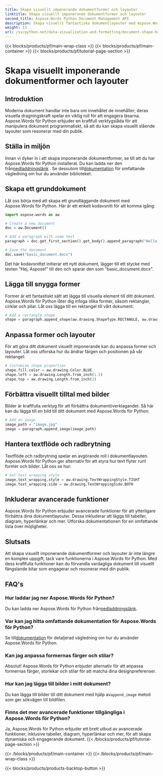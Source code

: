 ```yaml
---
title: Skapa visuellt imponerande dokumentformer och layouter
linktitle: Skapa visuellt imponerande dokumentformer och layouter
second_title: Aspose.Words Python Document Management API
description: Skapa visuellt fantastiska dokumentlayouter med Aspose.Words för Python. Lär dig hur du lägger till former, anpassar stilar, infogar bilder, hanterar textflöde och förbättrar överklagandet.
weight: 13
url: /sv/python-net/data-visualization-and-formatting/document-shape-handling-formatting/
---
```


{{< blocks/products/pf/main-wrap-class >}}
{{< blocks/products/pf/main-container >}}
{{< blocks/products/pf/tutorial-page-section >}}

# Skapa visuellt imponerande dokumentformer och layouter


## Introduktion

Moderna dokument handlar inte bara om innehållet de innehåller; deras visuella dragningskraft spelar en viktig roll för att engagera läsarna. Aspose.Words för Python erbjuder en kraftfull verktygslåda för att manipulera dokument programmatiskt, så att du kan skapa visuellt slående layouter som resonerar med din publik.

## Ställa in miljön

 Innan vi dyker in i att skapa imponerande dokumentformer, se till att du har Aspose.Words för Python installerat. Du kan ladda ner den från[nedladdningslänk](https://releases.aspose.com/words/python/) . Se dessutom till[dokumentation](https://reference.aspose.com/words/python-net/) för omfattande vägledning om hur du använder biblioteket.

## Skapa ett grunddokument

Låt oss börja med att skapa ett grundläggande dokument med Aspose.Words för Python. Här är ett enkelt kodavsnitt för att komma igång:

```python
import aspose.words as aw

# Create a new document
doc = aw.Document()

# Add a paragraph with some text
paragraph = doc.get_first_section().get_body().append_paragraph("Hello, Aspose!")

# Save the document
doc.save("basic_document.docx")
```

Det här kodavsnittet initierar ett nytt dokument, lägger till ett stycke med texten "Hej, Aspose!" till den och sparar den som "basic_document.docx".

## Lägga till snygga former

Former är ett fantastiskt sätt att lägga till visuella element till ditt dokument. Aspose.Words för Python låter dig infoga olika former, såsom rektanglar, cirklar och pilar. Låt oss lägga till en rektangel till vårt dokument:

```python
# Add a rectangle shape
shape = paragraph.append_shape(aw.drawing.ShapeType.RECTANGLE, aw.drawing.RelativeHorizontalPosition.LEFT_MARGIN, 100, aw.drawing.RelativeVerticalPosition.TOP_MARGIN, 100, 200, 100)
```

## Anpassa former och layouter

För att göra ditt dokument visuellt imponerande kan du anpassa former och layouter. Låt oss utforska hur du ändrar färgen och positionen på vår rektangel:

```python
# Customize shape properties
shape.fill.color = aw.drawing.Color.BLUE
shape.left = aw.drawing.Length.from_inch(1.5)
shape.top = aw.drawing.Length.from_inch(2)
```

## Förbättra visuellt tilltal med bilder

Bilder är kraftfulla verktyg för att förbättra dokumentöverklagandet. Så här kan du lägga till en bild till ditt dokument med Aspose.Words för Python:

```python
# Add an image
image_path = "image.jpg"
image = paragraph.append_image(image_path)
```

## Hantera textflöde och radbrytning

Textflöde och radbrytning spelar en avgörande roll i dokumentlayouten. Aspose.Words för Python ger alternativ för att styra hur text flyter runt former och bilder. Låt oss se hur:

```python
# Set text wrapping style
image.text_wrapping.style = aw.drawing.TextWrappingStyle.TIGHT
image.text_wrapping.side = aw.drawing.TextWrappingSide.BOTH
```

## Inkluderar avancerade funktioner

Aspose.Words för Python erbjuder avancerade funktioner för att ytterligare förbättra dina dokumentlayouter. Dessa inkluderar att lägga till tabeller, diagram, hyperlänkar och mer. Utforska dokumentationen för en omfattande lista över möjligheter.

## Slutsats

Att skapa visuellt imponerande dokumentformer och layouter är inte längre en komplex uppgift, tack vare funktionerna i Aspose.Words för Python. Med dess kraftfulla funktioner kan du förvandla vardagliga dokument till visuellt fängslande bitar som engagerar och resonerar med din publik.

## FAQ's

### Hur laddar jag ner Aspose.Words för Python?
 Du kan ladda ner Aspose.Words för Python från[nedladdningslänk](https://releases.aspose.com/words/python/).

### Var kan jag hitta omfattande dokumentation för Aspose.Words för Python?
 Se till[dokumentation](https://reference.aspose.com/words/python-net/) för detaljerad vägledning om hur du använder Aspose.Words för Python.

### Kan jag anpassa formernas färger och stilar?
Absolut! Aspose.Words för Python erbjuder alternativ för att anpassa formernas färger, storlekar och stilar för att matcha dina designpreferenser.

### Hur kan jag lägga till bilder i mitt dokument?
Du kan lägga till bilder till ditt dokument med hjälp av`append_image` metod som ger sökvägen till bildfilen.

### Finns det mer avancerade funktioner tillgängliga i Aspose.Words för Python?
Ja, Aspose.Words för Python erbjuder ett brett utbud av avancerade funktioner, inklusive tabeller, diagram, hyperlänkar och mer, för att skapa dynamiska och engagerande dokument.
{{< /blocks/products/pf/tutorial-page-section >}}

{{< /blocks/products/pf/main-container >}}
{{< /blocks/products/pf/main-wrap-class >}}

{{< blocks/products/products-backtop-button >}}
